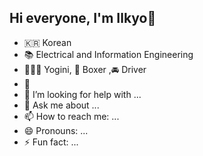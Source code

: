 ## Hi everyone, I'm Ilkyo👋

- 🇰🇷 Korean
- 📚 Electrical and Information Engineering
- 🧘🏻‍♀️ Yogini, 🥊 Boxer ,🚘 Driver
- 👯
- 🤔 I’m looking for help with ...
- 💬 Ask me about ...
- 📫 How to reach me: ...
- 😄 Pronouns: ...
- ⚡ Fun fact: ...
